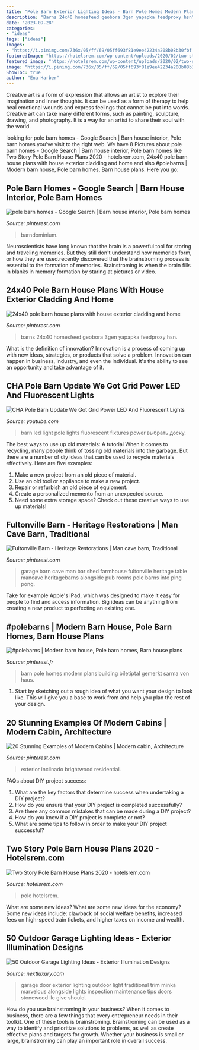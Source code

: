 ```yaml
---
title: "Pole Barn Exterior Lighting Ideas - Barn Pole Homes Modern Plans Building Biletiptal Gemerkt Sarma Von Haus"
description: "Barns 24x40 homesfeed geobora 3gen yapapka feedproxy hsn"
date: "2023-09-28"
categories:
- "ideas"
tags: ["ideas"]
images:
- "https://i.pinimg.com/736x/05/ff/69/05ff693f81e9ee42234a208b08b30fbf.jpg"
featuredImage: "https://hotelsrem.com/wp-content/uploads/2020/02/two-story-pole-barn-house-plans-beautiful-pole-barn-home-design-ideas-kumpalorkersydnorhistoric-of-two-story-pole-barn-house-plans.jpg"
featured_image: "https://hotelsrem.com/wp-content/uploads/2020/02/two-story-pole-barn-house-plans-beautiful-pole-barn-home-design-ideas-kumpalorkersydnorhistoric-of-two-story-pole-barn-house-plans.jpg"
image: "https://i.pinimg.com/736x/05/ff/69/05ff693f81e9ee42234a208b08b30fbf.jpg"
ShowToc: true
author: "Ena Harber"
---
```



Creative art is a form of expression that allows an artist to explore their imagination and inner thoughts. It can be used as a form of therapy to help heal emotional wounds and express feelings that cannot be put into words. Creative art can take many different forms, such as painting, sculpture, drawing, and photography. It is a way for an artist to share their soul with the world.

	

		
looking for pole barn homes - Google Search | Barn house interior, Pole barn homes you've visit to the right web. We have 8 Pictures about pole barn homes - Google Search | Barn house interior, Pole barn homes like Two Story Pole Barn House Plans 2020 - hotelsrem.com, 24x40 pole barn house plans with house exterior cladding and home and also #polebarns | Modern barn house, Pole barn homes, Barn house plans. Here you go:
		
    
## Pole Barn Homes - Google Search | Barn House Interior, Pole Barn Homes

<img loading=lazy src="https://i.pinimg.com/736x/05/ff/69/05ff693f81e9ee42234a208b08b30fbf.jpg" onerror="this.onerror=null;this.src='https://tse2.mm.bing.net/th?id=OIP._7TIU1reqb0u7fmY0SYbmAHaEK&amp;pid=15.1';" alt="pole barn homes - Google Search | Barn house interior, Pole barn homes">

_Source: pinterest.com_

>barndominium. 

	

Neuroscientists have long known that the brain is a powerful tool for storing and traveling memories. But they still don't understand how memories form, or how they are used.recently discovered that the brainstroming process is essential to the formation of memories. Brainstroming is when the brain fills in blanks in memory formation by staring at pictures or video.

    
## 24x40 Pole Barn House Plans With House Exterior Cladding And Home

<img loading=lazy src="https://i.pinimg.com/736x/9c/bc/b6/9cbcb6804d17f03367bc2acc17442742.jpg" onerror="this.onerror=null;this.src='https://tse1.mm.bing.net/th?id=OIP.4-fRVRphhDZ6TIqJ9Q5NWQHaFj&amp;pid=15.1';" alt="24x40 pole barn house plans with house exterior cladding and home">

_Source: pinterest.com_

>barns 24x40 homesfeed geobora 3gen yapapka feedproxy hsn. 

	

What is the definition of innovation?
Innovation is a process of coming up with new ideas, strategies, or products that solve a problem. Innovation can happen in business, industry, and even the individual. It's the ability to see an opportunity and take advantage of it.

    
## CHA Pole Barn Update We Got Grid Power LED And Fluorescent Lights

<img loading=lazy src="https://i.ytimg.com/vi/ffC8z35mxf4/maxresdefault.jpg" onerror="this.onerror=null;this.src='https://tse4.mm.bing.net/th?id=OIP.1PRv7-iUvURySVOJJS4Q0QHaEK&amp;pid=15.1';" alt="CHA Pole Barn Update We Got Grid Power LED And Fluorescent Lights">

_Source: youtube.com_

>barn led light pole lights fluorescent fixtures power выбрать доску. 

	

The best ways to use up old materials: A tutorial
When it comes to recycling, many people think of tossing old materials into the garbage. But there are a number of diy ideas that can be used to recycle materials effectively. Here are five examples:
1. Make a new project from an old piece of material.
2. Use an old tool or appliance to make a new project.
3. Repair or refurbish an old piece of equipment. 
4. Create a personalized memento from an unexpected source.
5. Need some extra storage space? Check out these creative ways to use up materials!

    
## Fultonville Barn - Heritage Restorations | Man Cave Barn, Traditional

<img loading=lazy src="https://i.pinimg.com/736x/bc/e6/41/bce641d9e290f94ddfd719bd02bbd152--rustic-family-rooms-family-room-design.jpg" onerror="this.onerror=null;this.src='https://tse2.mm.bing.net/th?id=OIP.K6CGmIxB_q82BbxXB35tIQEyDL&amp;pid=15.1';" alt="Fultonville Barn - Heritage Restorations | Man cave barn, Traditional">

_Source: pinterest.com_

>garage barn cave man bar shed farmhouse fultonville heritage table mancave heritagebarns alongside pub rooms pole barns into ping pong. 

	

Take for example Apple's iPad, which was designed to make it easy for people to find and access information. Big ideas can be anything from creating a new product to perfecting an existing one.

    
## #polebarns | Modern Barn House, Pole Barn Homes, Barn House Plans

<img loading=lazy src="https://i.pinimg.com/736x/81/f7/c4/81f7c4d64a4e727b79e3860c4426c3e6.jpg" onerror="this.onerror=null;this.src='https://tse1.mm.bing.net/th?id=OIP.XTbcFl9fcar48mfA66ptVQHaLG&amp;pid=15.1';" alt="#polebarns | Modern barn house, Pole barn homes, Barn house plans">

_Source: pinterest.fr_

>barn pole homes modern plans building biletiptal gemerkt sarma von haus. 

	

1. Start by sketching out a rough idea of what you want your design to look like. This will give you a base to work from and help you plan the rest of your design.

    
## 20 Stunning Examples Of Modern Cabins | Modern Cabin, Architecture

<img loading=lazy src="https://i.pinimg.com/736x/8d/ef/04/8def041c2d0e800353be540dc194970a.jpg" onerror="this.onerror=null;this.src='https://tse2.mm.bing.net/th?id=OIP.9FvVCkqLjAL7wpaRRGuKBQHaE4&amp;pid=15.1';" alt="20 Stunning Examples of Modern Cabins | Modern cabin, Architecture">

_Source: pinterest.com_

>exterior inclinado brightwood residential. 

	

FAQs about DIY project success:
1. What are the key factors that determine success when undertaking a DIY project?
2. How do you ensure that your DIY project is completed successfully? 
3. Are there any common mistakes that can be made during a DIY project? 
4. How do you know if a DIY project is complete or not? 
5. What are some tips to follow in order to make your DIY project successful?

    
## Two Story Pole Barn House Plans 2020 - Hotelsrem.com

<img loading=lazy src="https://hotelsrem.com/wp-content/uploads/2020/02/two-story-pole-barn-house-plans-beautiful-pole-barn-home-design-ideas-kumpalorkersydnorhistoric-of-two-story-pole-barn-house-plans.jpg" onerror="this.onerror=null;this.src='https://tse2.mm.bing.net/th?id=OIP.c6WEDpi_fkUWq0GCGZ-7gwHaLI&amp;pid=15.1';" alt="Two Story Pole Barn House Plans 2020 - hotelsrem.com">

_Source: hotelsrem.com_

>pole hotelsrem. 

	

What are some new ideas?
What are some new ideas for the economy? 
Some new ideas include: clawback of social welfare benefits, increased fees on high-speed train tickets, and higher taxes on income and wealth.

    
## 50 Outdoor Garage Lighting Ideas - Exterior Illumination Designs

<img loading=lazy src="http://nextluxury.com/wp-content/uploads/garage-walls-outdoor-lighting-design-ideas.jpg" onerror="this.onerror=null;this.src='https://tse3.mm.bing.net/th?id=OIP.QgGTL3utKOyp-fHgdRpaZwHaE8&amp;pid=15.1';" alt="50 Outdoor Garage Lighting Ideas - Exterior Illumination Designs">

_Source: nextluxury.com_

>garage door exterior lighting outdoor light traditional trim minka marvelous alongside lights inspection maintenance tips doors stonewood llc give should. 

	

How do you use brainstroming in your business?
When it comes to business, there are a few things that every entrepreneur needs in their toolkit. One of these tools is brainstroming. Brainstroming can be used as a way to identify and prioritize solutions to problems, as well as create effective plans and targets for growth. Whether your business is small or large, brainstroming can play an important role in overall success.


